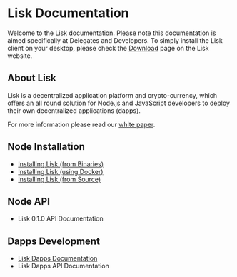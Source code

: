 # Lisk Documentation

Welcome to the Lisk documentation. Please note this documentation is aimed specifically at Delegates and Developers. To simply install the Lisk client on your desktop, please check the [Download](https://lisk.io/download) page on the Lisk website.

## About Lisk

Lisk is a decentralized application platform and crypto-currency, which offers an all round solution for Node.js and JavaScript developers to deploy their own decentralized applications (dapps).

For more information please read our [white paper](/documentation?i=lisk-whitepaper/LiskWhitepaper).

## Node Installation

* [Installing Lisk (from Binaries)](/documentation?i=lisk-docs/BinaryInstall)
* [Installing Lisk (using Docker)](/documentation?i=lisk-docs/DockerInstall)
* [Installing Lisk (from Source)](/documentation?i=lisk-docs/SourceInstall)

## Node API

* Lisk 0.1.0 API Documentation

## Dapps Development

* [Lisk Dapps Documentation](/documentation?i=lisk-dapps-docs/README)
* Lisk Dapps API Documentation
